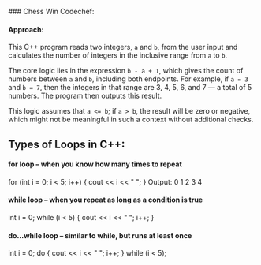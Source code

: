 #﻿## Chess Win Codechef:

#### Approach:

This C++ program reads two integers, `a` and `b`, from the user input and calculates the number of integers in the inclusive range from `a` to `b`. 

The core logic lies in the expression `b - a + 1`, which gives the count of numbers between `a` and `b`, including both endpoints. For example, if `a = 3` and `b = 7`, then the integers in that range are 3, 4, 5, 6, and 7 — a total of 5 numbers. The program then outputs this result.

 This logic assumes that `a <= b`; if `a > b`, the result will be zero or negative, which might not be meaningful in such a context without additional checks.

## Types of Loops in C++:
#### for loop – when you know how many times to repeat
for (int i = 0; i < 5; i++) { cout << i << " "; } Output: 0 1 2 3 4

#### while loop – when you repeat as long as a condition is true
int i = 0; while (i < 5) { cout << i << " "; i++; }

#### do...while loop – similar to while, but runs at least once
int i = 0; do { cout << i << " "; i++; } while (i < 5);
